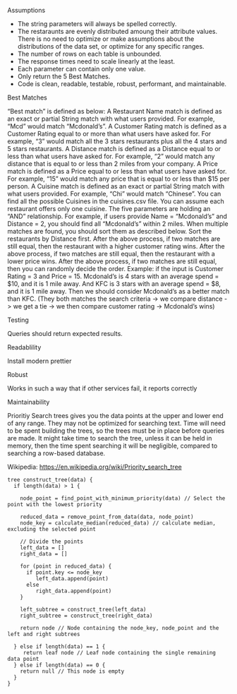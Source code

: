 Assumptions

- The string parameters will always be spelled correctly.
- The restaraunts are evenly distributed amoung their attribute values. There is no need to optimize or make assumptions about the distributions of the data set, or optimize for any specific ranges.
- The number of rows on each table is unbounded.
- The response times need to scale linearly at the least.
- Each parameter can contain only one value.
- Only return the 5 Best Matches.
- Code is clean, readable, testable, robust, performant, and maintainable.

Best Matches

“Best match” is defined as below:
    A Restaurant Name match is defined as an exact or partial String match with what users provided. For example, “Mcd” would match “Mcdonald’s”.
    A Customer Rating match is defined as a Customer Rating equal to or more than what users have asked for. For example, “3” would match all the 3 stars restaurants plus all the 4 stars and 5 stars restaurants.
    A Distance match is defined as a Distance equal to or less than what users have asked for. For example, “2” would match any distance that is equal to or less than 2 miles from your company.
    A Price match is defined as a Price equal to or less than what users have asked for. For example, “15” would match any price that is equal to or less than $15 per person.
    A Cuisine match is defined as an exact or partial String match with what users provided. For example, “Chi” would match “Chinese”. You can find all the possible Cuisines in the cuisines.csv file. You can assume each restaurant offers only one cuisine.
    The five parameters are holding an “AND” relationship. For example, if users provide Name = “Mcdonald’s” and Distance = 2, you should find all “Mcdonald’s” within 2 miles.
    When multiple matches are found, you should sort them as described below.
        Sort the restaurants by Distance first.
        After the above process, if two matches are still equal, then the restaurant with a higher customer rating wins.
        After the above process, if two matches are still equal, then the restaurant with a lower price wins.
        After the above process, if two matches are still equal, then you can randomly decide the order.
            Example: if the input is Customer Rating = 3 and Price = 15. Mcdonald’s is 4 stars with an average spend = $10, and it is 1 mile away. And KFC is 3 stars with an average spend = $8, and it is 1 mile away. Then we should consider Mcdonald’s as a better match than KFC. (They both matches the search criteria -> we compare distance -> we get a tie -> we then compare customer rating -> Mcdonald’s wins)

Testing

Queries should return expected results.

Readablility

Install modern prettier

Robust

Works in such a way that if other services fail, it reports correctly

Maintainability


Prioritiy Search trees gives you the data points at the upper and lower end of any range. They may not be optimized for searching text. Time will need to be spent building the trees, so the trees must be in place before queries are made. It might take time to search the tree, unless it can be held in memory, then the time spent searching it will be negligible, compared to searching a row-based database.

Wikipedia: https://en.wikipedia.org/wiki/Priority_search_tree

```clang
tree construct_tree(data) {
  if length(data) > 1 {
  
    node_point = find_point_with_minimum_priority(data) // Select the point with the lowest priority
    
    reduced_data = remove_point_from_data(data, node_point)
    node_key = calculate_median(reduced_data) // calculate median, excluding the selected point
    
    // Divide the points 
    left_data = []
    right_data = []    
   
    for (point in reduced_data) {
      if point.key <= node_key
         left_data.append(point)
      else
         right_data.append(point)
    }

    left_subtree = construct_tree(left_data)
    right_subtree = construct_tree(right_data)

    return node // Node containing the node_key, node_point and the left and right subtrees

  } else if length(data) == 1 {
     return leaf node // Leaf node containing the single remaining data point
  } else if length(data) == 0 {
    return null // This node is empty
  }
}
```
